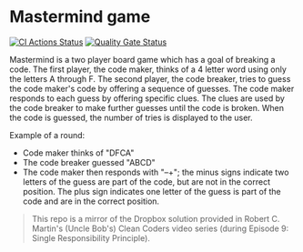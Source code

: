 # Mastermind game
[![CI Actions Status](https://github.com/mannibasi/mastermind/workflows/CI/badge.svg)](https://github.com/mannibasi/mastermind/actions) [![Quality Gate Status](https://sonarcloud.io/api/project_badges/measure?project=mannibasi_mastermind&metric=alert_status)](https://sonarcloud.io/dashboard?id=mannibasi_mastermind)

Mastermind is a two player board game which has a goal of breaking a code. The first player, the code maker, thinks of a 4 letter word using only the letters A through F. The second player, the code breaker, tries to guess the code maker's code by offering a sequence of guesses. The code maker responds to each guess by offering specific clues. The clues are used by the code breaker to make further guesses until the code is broken. When the code is guessed, the number of tries is displayed to the user.

Example of a round:
* Code maker thinks of "DFCA"
* The code breaker guessed "ABCD"
* The code maker then responds with "–+"; the minus signs indicate two letters of the guess are part of the code, but are not in the correct position. The plus sign indicates one letter of the guess is part of the code and are in the correct position.

> This repo is a mirror of the Dropbox solution provided in Robert C. Martin's (Uncle Bob's) Clean Coders video series (during Episode 9: Single Responsibility Principle).
